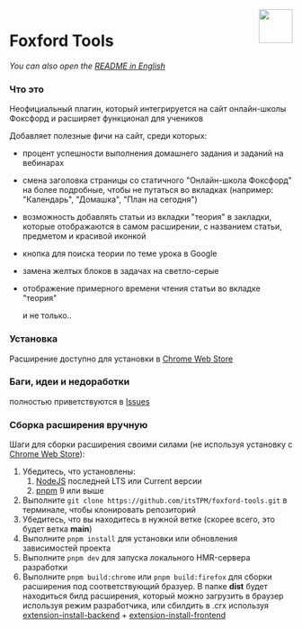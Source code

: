 <img width="60" align="right" src="https://fox.itstpm.rocks/icons/logo.svg">

# Foxford Tools

_You can also open the [README in English](./README-en.md)_

### Что это

Неофициальный плагин, который интегрируется на сайт онлайн-школы Фоксфорд и расширяет функционал для учеников

Добавляет полезные фичи на сайт, среди которых:

- процент успешности выполнения домашнего задания и заданий на вебинарах
- смена заголовка страницы со статичного "Онлайн-школа Фоксфорд" на более подробные, чтобы не путаться во вкладках (например: "Календарь", "Домашка", "План на сегодня")
- возможность добавлять статьи из вкладки "теория" в закладки, которые отображаются в самом расширении, с названием статьи, предметом и красивой иконкой
- кнопка для поиска теории по теме урока в Google
- замена желтых блоков в задачах на светло-серые
- отображение примерного времени чтения статьи во вкладке "теория"

  и не только..

### Установка

Расширение доступно для установки в [Chrome Web Store](https://chromewebstore.google.com/detail/foxford-tools/mmhgkmkmoepfpcakdkajpendcnjichhm)

### Баги, идеи и недоработки

полностью приветствуются в [Issues](https://github.com/itsTPM/foxford-tools/issues)

### Сборка расширения вручную

Шаги для сборки расширения своими силами (не используя установку с [Chrome Web Store](https://chromewebstore.google.com/detail/foxford-tools/mmhgkmkmoepfpcakdkajpendcnjichhm)):

1. Убедитесь, что установлены:
   1. [NodeJS](https://nodejs.org/en/download/prebuilt-installer) последней LTS или Current версии
   2. [pnpm](https://pnpm.io) 9 или выше
2. Выполните `git clone https://github.com/itsTPM/foxford-tools.git` в терминале, чтобы клонировать репозиторий
3. Убедитесь, что вы находитесь в нужной ветке (скорее всего, это будет ветка **main**)
4. Выполните `pnpm install` для установки или обновления зависимостей проекта
5. Выполните `pnpm dev` для запуска локального HMR-сервера разработки
6. Выполните `pnpm build:chrome` или `pnpm build:firefox` для сборки расширения под соответствующий бразуер. В папке **dist** будет находиться билд расширения, который можно загрузить в браузер используя режим разработчика, или сбилдить в .crx используя [extension-install-backend](https://github.com/itsTPM/extension-install-backend) + [extension-install-frontend](https://github.com/itsTPM/extension-install-frontend)
